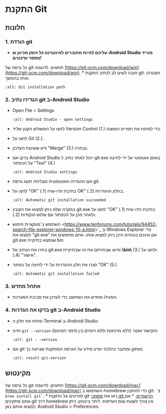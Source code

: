 # התקנת Git

## חלונות

### 1. הורדת git

- **עליכם להיות מחוברים לאינטרנט כל הזמן מכיוון ש-Android Studio מוריד מספר עדכונים!**

כל גרסה של git תתאים. לדוגמה [https://git-scm.com/download/win](https://git-scm.com/download/win).
\* חובה לשים לב לנתיב התקנת git. תצטרכו אותו בהמשך.

```{image} ../images/Update_GitPath.png
:alt: Git installation path
```

### 2. הגדירו נתיב git ב-Android Studio

- Open File > Settings

  ```{image} ../images/Update_GitSettings1.png
  :alt: Android Studio - open settings
  ```

- לחצו על המשולש הקטן שליד Version Control (1.) כדי לפתוח את תפריט המשנה.

- לחצו על Git (2.).

- ודא ששיטת העדכון "Merge" (3.) נבחרה.

- בדקו אם Android Studio יכול לאתר נתיב ל-git.exe באופן אוטומטי על ידי לחיצה על הכפתור "Test" (4.)

  ```{image} ../images/AndroidStudio361_09.png
  :alt: Android Studio settings
  ```

- אם ההגדרה האוטומטית מצליחה תוצג גרסת git.

- לחצו על "OK" בתיבת הדו-שיח (1.) OK" בחלון ההגדרות (2.).

  ```{image} ../images/AndroidStudio361_10.png
  :alt: Automatic git installation succeeded
  ```

- במקרה שלא ניתן למצוא את הקובץ git.exe לחצו על "OK" בתיבת הדו-שיח (1.) ולאחר מכן על הכפתור עם שלוש הנקודות (2.).

- השתמש ב\`פונקציית חיפוש \<<https://www.tenforums.com/tutorials/94452-search-file-explorer-windows-10-a.html>>\`\_ ב-Windows Explorer כדי למצוא את "git.exe" אם אינכם בטוחים היכן ניתן למצוא אותו. אתם מחפשים את git.exe שנמצא בתיקייה bin.

- בחרו את הנתיב אל git.exe וודאו שבחרתם את זה שבתיקיית **\\bin\\** (3.) ולחצו על "אישור" (4.).

- סגרו את חלון ההגדרות על ידי לחיצה על כפתור "OK" (5.).

  ```{image} ../images/AndroidStudio361_11.png
  :alt: Automatic git installation failed
  ```

### 3. אתחל מחדש

- הפעילו מחדש את המחשב כדי לעדכן את סביבת המערכת.

### 4. בדקו את הגדרות git ב-Android Studio

- פתחו את חלון ה-Terminal ב-Android Studio

- הזינו `git --version` (ללא מרכאות וללא רווחים בין סימני המינוס) והקישור אנטר

  ```{image} ../images/AndroidStudio_gitversion1.png
  :alt: git - -version
  ```

- אם git מותקן ומחובר כהלכה יופיע מידע על הגרסה המותקנת שנראה כך:

  ```{image} ../images/AndroidStudio_gitversion2.png
  :alt: result git-version
  ```

## מקינטוש

כל גרסה של git תתאים. לדוגמה [https://git-scm.com/download/mac](https://git-scm.com/download/mac)
השתמשו ב-homebrew כדי להתקין git: `` `$ brew install git` ``.
\* לפרטים על התקנת git ראו את [מסמכי git הרשמיים](https://git-scm.com/book/en/v2/Getting-Started-Installing-Git).
\* אם אתם מתקינים git דרך homebrew אין צורך לשנות שום העדפות. ליתר ביטחון: ניתן למצוא אותם כאן: Android Studio > Preferences.
